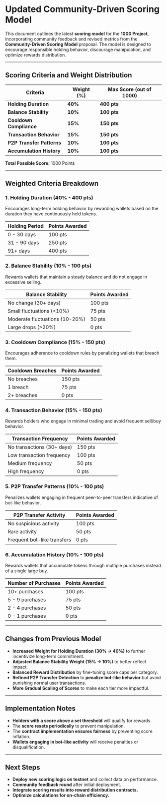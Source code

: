 # **Updated Community-Driven Scoring Model**

This document outlines the latest **scoring model** for the **1000 Project**, incorporating community feedback and revised metrics from the **Community-Driven Scoring Model** proposal. The model is designed to encourage responsible holding behavior, discourage manipulation, and optimize rewards distribution.

---

## **Scoring Criteria and Weight Distribution**

| **Criteria**              | **Weight (%)** | **Max Score (out of 1000)** |
| ------------------------- | -------------- | --------------------------- |
| **Holding Duration**      | **40%**        | **400 pts**                 |
| **Balance Stability**     | **10%**        | **100 pts**                 |
| **Cooldown Compliance**   | **15%**        | **150 pts**                 |
| **Transaction Behavior**  | **15%**        | **150 pts**                 |
| **P2P Transfer Patterns** | **10%**        | **100 pts**                 |
| **Accumulation History**  | **10%**        | **100 pts**                 |

**Total Possible Score:** 1000 Points

---

## **Weighted Criteria Breakdown**

### **1. Holding Duration (40% - 400 pts)**

Encourages long-term holding behavior by rewarding wallets based on the duration they have continuously held tokens.

| **Holding Period** | **Points Awarded** |
| ------------------ | ------------------ |
| 0 - 30 days        | 100 pts            |
| 31 - 90 days       | 250 pts            |
| 91+ days           | 400 pts            |

### **2. Balance Stability (10% - 100 pts)**

Rewards wallets that maintain a steady balance and do not engage in excessive selling.

| **Balance Stability**          | **Points Awarded** |
| ------------------------------ | ------------------ |
| No change (30+ days)           | 100 pts            |
| Small fluctuations (<10%)      | 75 pts             |
| Moderate fluctuations (10-20%) | 50 pts             |
| Large drops (>20%)             | 0 pts              |

### **3. Cooldown Compliance (15% - 150 pts)**

Encourages adherence to cooldown rules by penalizing wallets that breach them.

| **Cooldown Breaches** | **Points Awarded** |
| --------------------- | ------------------ |
| No breaches           | 150 pts            |
| 1 breach              | 75 pts             |
| 2+ breaches           | 0 pts              |

### **4. Transaction Behavior (15% - 150 pts)**

Rewards holders who engage in minimal trading and avoid frequent sell/buy behavior.

| **Transaction Frequency**  | **Points Awarded** |
| -------------------------- | ------------------ |
| No transactions (30+ days) | 150 pts            |
| Low transaction frequency  | 100 pts            |
| Medium frequency           | 50 pts             |
| High frequency             | 0 pts              |

### **5. P2P Transfer Patterns (10% - 100 pts)**

Penalizes wallets engaging in frequent peer-to-peer transfers indicative of bot-like behavior.

| **P2P Transfer Activity**   | **Points Awarded** |
| --------------------------- | ------------------ |
| No suspicious activity      | 100 pts            |
| Rare activity               | 50 pts             |
| Frequent bot-like transfers | 0 pts              |

### **6. Accumulation History (10% - 100 pts)**

Rewards wallets that accumulate tokens through multiple purchases instead of a single large buy.

| **Number of Purchases** | **Points Awarded** |
| ----------------------- | ------------------ |
| 10+ purchases           | 100 pts            |
| 5 - 9 purchases         | 75 pts             |
| 2 - 4 purchases         | 50 pts             |
| 0 - 1 purchases         | 0 pts              |

---

## **Changes from Previous Model**

- **Increased Weight for Holding Duration (30% → 40%)** to further incentivize long-term commitment.
- **Adjusted Balance Stability Weight (15% → 10%)** to better reflect impact.
- **Balanced Reward Distribution** by fine-tuning score caps per category.
- **Refined P2P Transfer Detection** to **penalize bot-like behavior** but avoid punishing normal user transactions.
- **More Gradual Scaling of Scores** to make each tier more impactful.

---

## **Implementation Notes**

- **Holders with a score above a set threshold** will qualify for rewards.
- The **score resets periodically** to prevent manipulation.
- The **contract implementation ensures fairness** by preventing score inflation.
- **Wallets engaging in bot-like activity** will receive penalties or disqualification.

---

## **Next Steps**

- **Deploy new scoring logic on testnet** and collect data on performance.
- **Community feedback round** after initial deployment.
- **Integrate scoring results into reward distribution contracts.**
- **Optimize calculations for on-chain efficiency.**

